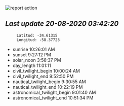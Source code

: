 ![report action](https://github.com/matiasz8/actions-for-reports/workflows/report%20action/badge.svg?branch=develop) 


## *****Last update 20-08-2020 03:42:20*****



		 Latitud: -34.61315
		 Longitud: -58.37723

 - sunrise 	 10:26:01 AM
 - sunset 	 9:27:12 PM
 - solar_noon 	 3:56:37 PM
 - day_length 	 11:01:11
 - civil_twilight_begin 	 10:00:24 AM
 - civil_twilight_end 	 9:52:50 PM
 - nautical_twilight_begin 	 9:30:55 AM
 - nautical_twilight_end 	 10:22:19 PM
 - astronomical_twilight_begin 	 9:01:40 AM
 - astronomical_twilight_end 	 10:51:34 PM

